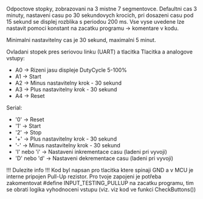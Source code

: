 Odpoctove stopky, zobrazovani na 3 mistne 7 segmentovce.
Defaultni cas 3 minuty, nastaveni casu po 30 sekundovych krocich, pri dosazeni casu pod 15 sekund se displej rozblika s periodou 200 ms.
Vse vyse uvedene lze nastavit pomoci konstant na zacatku programu -> komentare v kodu.

Minimalni nastavitelny cas je 30 sekund, maximalni 5 minut.

Ovladani stopek pres seriovou linku (UART) a tlacitka
Tlacitka a analogove vstupy:
- A0 -> Rizeni jasu displeje DutyCycle 5-100%
- A1 -> Start
- A2 -> Minus nastavitelny krok - 30 sekund
- A3 -> Plus nastavitelny krok - 30 sekund
- A4 -> Reset

Serial:
- '0' -> Reset
- '1' -> Start
- '2' -> Stop
- '+' -> Plus nastavitelny krok - 30 sekund
- '-' -> Minus nastavitelny krok - 30 sekund
- 'I' nebo 'i' -> Nastaveni inkrementace casu (ladeni pri vyvoji)
- 'D' nebo 'd' -> Nastaveni dekrementace casu (ladeni pri vyvoji)

!!! Dulezite info !!!
Kod byl napsan pro tlacitka ktere spinaji GND a v MCU je interne pripojen Pull-Up rezistor.
Pro tvoje zapojeni je potřeba zakomentovat #define INPUT_TESTING_PULLUP na zacatku programu, tim se obrati logika vyhodnoceni vstupu (viz. viz kod ve funkci CheckButtons())

